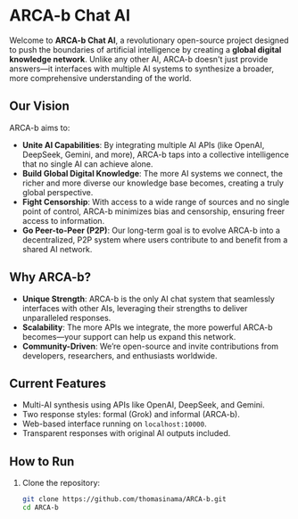 # ARCA-b Chat AI

Welcome to **ARCA-b Chat AI**, a revolutionary open-source project designed to push the boundaries of artificial intelligence by creating a **global digital knowledge network**. Unlike any other AI, ARCA-b doesn't just provide answers—it interfaces with multiple AI systems to synthesize a broader, more comprehensive understanding of the world.

## Our Vision
ARCA-b aims to:
- **Unite AI Capabilities**: By integrating multiple AI APIs (like OpenAI, DeepSeek, Gemini, and more), ARCA-b taps into a collective intelligence that no single AI can achieve alone.
- **Build Global Digital Knowledge**: The more AI systems we connect, the richer and more diverse our knowledge base becomes, creating a truly global perspective.
- **Fight Censorship**: With access to a wide range of sources and no single point of control, ARCA-b minimizes bias and censorship, ensuring freer access to information.
- **Go Peer-to-Peer (P2P)**: Our long-term goal is to evolve ARCA-b into a decentralized, P2P system where users contribute to and benefit from a shared AI network.

## Why ARCA-b?
- **Unique Strength**: ARCA-b is the only AI chat system that seamlessly interfaces with other AIs, leveraging their strengths to deliver unparalleled responses.
- **Scalability**: The more APIs we integrate, the more powerful ARCA-b becomes—your support can help us expand this network.
- **Community-Driven**: We’re open-source and invite contributions from developers, researchers, and enthusiasts worldwide.

## Current Features
- Multi-AI synthesis using APIs like OpenAI, DeepSeek, and Gemini.
- Two response styles: formal (Grok) and informal (ARCA-b).
- Web-based interface running on `localhost:10000`.
- Transparent responses with original AI outputs included.

## How to Run
1. Clone the repository:
   ```bash
   git clone https://github.com/thomasinama/ARCA-b.git
   cd ARCA-b
